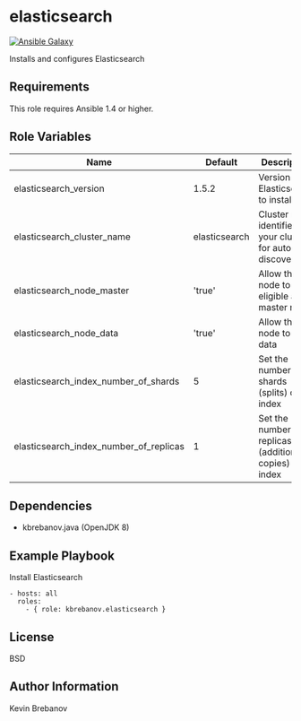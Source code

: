 elasticsearch
=============

[![Ansible Galaxy](https://img.shields.io/badge/galaxy-kbrebanov.elasticsearch-660198.svg)](https://galaxy.ansible.com/list#/roles/3918)

Installs and configures Elasticsearch

Requirements
------------

This role requires Ansible 1.4 or higher.

Role Variables
--------------

| Name                                   | Default       | Description                                                |
|----------------------------------------|---------------|------------------------------------------------------------|
| elasticsearch_version                  | 1.5.2         | Version of Elasticsearch to install                        |
| elasticsearch_cluster_name             | elasticsearch | Cluster name identifies your cluster for auto-discovery    |
| elasticsearch_node_master              | 'true'        | Allow this node to be eligible as a master node            |
| elasticsearch_node_data                | 'true'        | Allow this node to store data                              |
| elasticsearch_index_number_of_shards   | 5             | Set the number of shards (splits) of an index              |
| elasticsearch_index_number_of_replicas | 1             | Set the number of replicas (additional copies) of an index |

Dependencies
------------

- kbrebanov.java (OpenJDK 8)

Example Playbook
----------------

Install Elasticsearch
```
- hosts: all
  roles:
    - { role: kbrebanov.elasticsearch }
```

License
-------

BSD

Author Information
------------------

Kevin Brebanov
